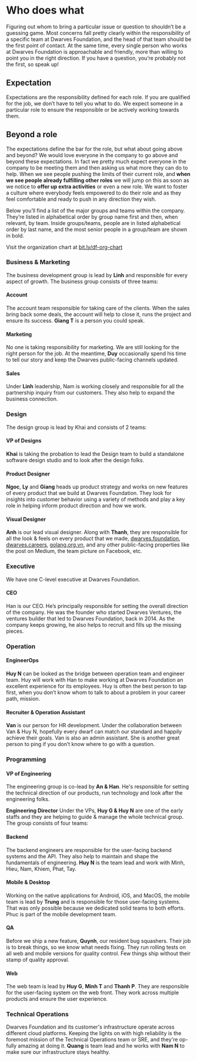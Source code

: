 # Who does what
Figuring out whom to bring a particular issue or question to shouldn’t be a guessing game. Most concerns fall pretty clearly within the responsibility of a specific team at Dwarves Foundation, and the head of that team should be the first point of contact. At the same time, every single person who works at Dwarves Foundation is approachable and friendly, more than willing to point you in the right direction. If you have a question, you’re probably not the first, so speak up!

## Expectation
Expectations are the responsibility defined for each role. If you are qualified for the job, we don’t have to tell you what to do. We expect someone in a particular role to ensure the responsible or be actively working towards them.

## Beyond a role
The expectations define the bar for the role, but what about going above and beyond? We would love everyone in the company to go above and beyond these expectations. In fact we pretty much expect everyone in the company to be meeting them and then asking us what more they can do to help.
When we see people pushing the limits of their current role, and **when we see people already fulfilling other roles** we will jump on this as soon as we notice to **offer up extra activities** or even a new role.
We want to foster a culture where everybody feels empowered to do their role and as they feel comfortable and ready to push in any direction they wish.

Below you’ll find a list of the major groups and teams within the company. They’re listed in alphabetical order by group name first and then, when relevant, by team. Inside groups/teams, people are in listed alphabetical order by last name, and the most senior people in a group/team are shown in bold.

Visit the organization chart at [bit.ly/df-org-chart](https://bit.ly/df-org-chart)

### Business & Marketing
The business development group is lead by **Linh** and responsible for every aspect of growth. The business group consists of three teams:

#### Account
The account team responsible for taking care of the clients. When the sales bring back some deals, the account will help to close it, runs the project and ensure its success. **Giang T** is a person you could speak.

#### Marketing
No one is taking responsibility for marketing. We are still looking for the right person for the job. At the meantime, **Duy** occasionally spend his time to tell our story and keep the Dwarves public-facing channels updated.

#### Sales
Under **Linh** leadership, Nam is working closely and responsible for all the partnership inquiry from our customers. They also help to expand the business connection.

### Design
The design group is lead by Khai and consists of 2 teams:

#### VP of Designs
**Khai** is taking the probation to lead the Design team to build a standalone software design studio and to look after the design folks.

#### Product Designer
**Ngoc**, **Ly** and **Giang** heads up product strategy and works on new features of every product that we build at Dwarves Foundation. They look for insights into customer behavior using a variety of methods and play a key role in helping inform product direction and how we work.

#### Visual Designer
**Anh** is our lead visual designer. Along with **Thanh**, they are responsible for all the look & feels on every product that we made, [dwarves.foundation](https://dwarves.foundation), [dwarves.careers](https://dwarves.careers), [golang.org.vn](https://golang.org.vn), and any other public-facing properties like the post on Medium, the team picture on Facebook, etc.

### Executive
We have one C-level executive at Dwarves Foundation.

#### CEO
Han is our CEO. He’s principally responsible for setting the overall direction of the company. He was the founder who started Dwarves Ventures, the ventures builder that led to Dwarves Foundation, back in 2014. As the company keeps growing, he also helps to recruit and fills up the missing pieces.

### Operation

#### EngineerOps
**Huy N** can be looked as the bridge between operation team and engineer team. Huy will work with Han to make working at Dwarves Foundation an excellent experience for its employees. Huy is often the best person to tap first, when you don’t know whom to talk to about a problem in your career path, mission.

#### Recruiter & Operation Assistant
**Van** is our person for HR development. Under the collaboration between Van & Huy N, hopefully every dwarf can match our standard and happily achieve their goals. Van is also an admin assistant. She is another great person to ping if you don’t know where to go with a question.

### Programming

#### VP of Engineering
The engineering group is co-lead by **An & Han**. He's responsible for setting the technical direction of our products, run technology and look after the engineering folks.

**Engineering Director**
Under the VPs, **Huy G & Huy N** are one of the early staffs and they are helping to guide & manage the whole technical group. The group consists of four teams:

#### Backend
The backend engineers are responsible for the user-facing backend systems and the API. They also help to maintain and shape the fundamentals of engineering. **Huy N** is the team lead and work with Minh, Hieu, Nam, Khiem, Phat, Tay.

#### Mobile & Desktop
Working on the native applications for Android, iOS, and MacOS, the mobile team is lead by **Trung** and is responsible for those user-facing systems. That was only possible because we dedicated solid teams to both efforts. Phuc is part of the mobile development team.

#### QA
Before we ship a new feature, **Quynh**, our resident bug squashers. Their job is to break things, so we know what needs fixing. They run rolling tests on all web and mobile versions for quality control. Few things ship without their stamp of quality approval.

#### Web
The web team is lead by **Huy G**, **Minh T** and **Thanh P**. They are responsible for the user-facing system on the web front. They work across multiple products and ensure the user experience.

### Technical Operations
Dwarves Foundation and its customer's infrastructure operate across different cloud platforms. Keeping the lights on with high reliability is the foremost mission of the Technical Operations team or SRE, and they're op-fully amazing at doing it. **Quang** is team lead and he works with **Nam N** to make sure our infrastructure stays healthy.
